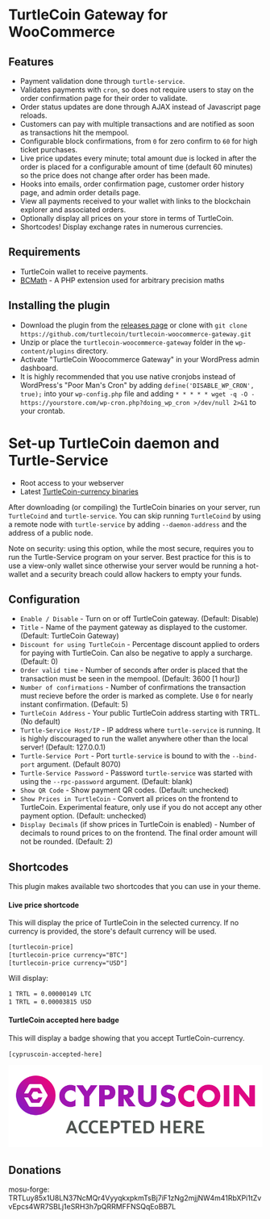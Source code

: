# TurtleCoin Gateway for WooCommerce

## Features

* Payment validation done through `turtle-service`.
* Validates payments with `cron`, so does not require users to stay on the order confirmation page for their order to validate.
* Order status updates are done through AJAX instead of Javascript page reloads.
* Customers can pay with multiple transactions and are notified as soon as transactions hit the mempool.
* Configurable block confirmations, from `0` for zero confirm to `60` for high ticket purchases.
* Live price updates every minute; total amount due is locked in after the order is placed for a configurable amount of time (default 60 minutes) so the price does not change after order has been made.
* Hooks into emails, order confirmation page, customer order history page, and admin order details page.
* View all payments received to your wallet with links to the blockchain explorer and associated orders.
* Optionally display all prices on your store in terms of TurtleCoin.
* Shortcodes! Display exchange rates in numerous currencies.

## Requirements

* TurtleCoin wallet to receive payments.
* [BCMath](http://php.net/manual/en/book.bc.php) - A PHP extension used for arbitrary precision maths

## Installing the plugin

* Download the plugin from the [releases page](https://github.com/turtlecoin/turtlecoin-woocommerce-gateway/releases) or clone with `git clone https://github.com/turtlecoin/turtlecoin-woocommerce-gateway.git`
* Unzip or place the `turtlecoin-woocommerce-gateway` folder in the `wp-content/plugins` directory.
* Activate "TurtleCoin Woocommerce Gateway" in your WordPress admin dashboard.
* It is highly recommended that you use native cronjobs instead of WordPress's "Poor Man's Cron" by adding `define('DISABLE_WP_CRON', true);` into your `wp-config.php` file and adding `* * * * * wget -q -O - https://yourstore.com/wp-cron.php?doing_wp_cron >/dev/null 2>&1` to your crontab.

# Set-up TurtleCoin daemon and Turtle-Service

* Root access to your webserver
* Latest [TurtleCoin-currency binaries](https://github.com/turtlecoin/turtlecoin/releases)

After downloading (or compiling) the TurtleCoin binaries on your server, run `TurtleCoind` and `turtle-service`. You can skip running `TurtleCoind` by using a remote node with `turtle-service` by adding `--daemon-address` and the address of a public node.

Note on security: using this option, while the most secure, requires you to run the Turtle-Service program on your server. Best practice for this is to use a view-only wallet since otherwise your server would be running a hot-wallet and a security breach could allow hackers to empty your funds.

## Configuration

* `Enable / Disable` - Turn on or off TurtleCoin gateway. (Default: Disable)
* `Title` - Name of the payment gateway as displayed to the customer. (Default: TurtleCoin Gateway)
* `Discount for using TurtleCoin` - Percentage discount applied to orders for paying with TurtleCoin. Can also be negative to apply a surcharge. (Default: 0)
* `Order valid time` - Number of seconds after order is placed that the transaction must be seen in the mempool. (Default: 3600 [1 hour])
* `Number of confirmations` - Number of confirmations the transaction must recieve before the order is marked as complete. Use `0` for nearly instant confirmation. (Default: 5)
* `TurtleCoin Address` - Your public TurtleCoin address starting with TRTL. (No default)
* `Turtle-Service Host/IP` - IP address where `turtle-service` is running. It is highly discouraged to run the wallet anywhere other than the local server! (Default: 127.0.0.1)
* `Turtle-Service Port` - Port `turtle-service` is bound to with the `--bind-port` argument. (Default 8070)
* `Turtle-Service Password` - Password `turtle-service` was started with using the `--rpc-password` argument. (Default: blank)
* `Show QR Code` - Show payment QR codes. (Default: unchecked)
* `Show Prices in TurtleCoin` - Convert all prices on the frontend to TurtleCoin. Experimental feature, only use if you do not accept any other payment option. (Default: unchecked)
* `Display Decimals` (if show prices in TurtleCoin is enabled) - Number of decimals to round prices to on the frontend. The final order amount will not be rounded. (Default: 2)

## Shortcodes

This plugin makes available two shortcodes that you can use in your theme.

#### Live price shortcode

This will display the price of TurtleCoin in the selected currency. If no currency is provided, the store's default currency will be used.

```
[turtlecoin-price]
[turtlecoin-price currency="BTC"]
[turtlecoin-price currency="USD"]
```
Will display:
```
1 TRTL = 0.00000149 LTC
1 TRTL = 0.00003815 USD
```


#### TurtleCoin accepted here badge

This will display a badge showing that you accept TurtleCoin-currency.

`[cypruscoin-accepted-here]`

![TurtleCoin Accepted Here](/assets/images/cypruscoin-accepted-here.png?raw=true "CyprusCoin Accepted Here")

## Donations

mosu-forge: TRTLuy85x1U8LN37NcMQr4VyyqkxpkmTsBj7iF1zNg2mjjNW4m41RbXPi1tZvvEpcs4WR7SBLj1eSRH3h7pQRRMFFNSQqEoBB7L
